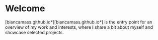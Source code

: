 # Welcome
[biancamass.github.io*][biancamass.github.io*] is the entry point for an overview of my work and interests, where I 
share a bit about myself and showcase selected projects.
